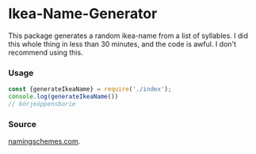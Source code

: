 # Ikea-Name-Generator
This package generates a random ikea-name from a list of syllables.
I did this whole thing in less than 30 minutes, and the code is awful. I don't recommend using this.

### Usage
```js 
const {generateIkeaName} = require('./index');
console.log(generateIkeaName())
// börjeöppensborie
```

### Source
[namingschemes.com](https://namingschemes.com/Ikea_Product_Names).
